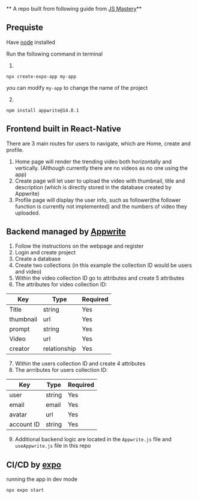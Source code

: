 ** A repo built from following guide from [JS Mastery](https://github.com/adrianhajdin/aora)**

Prequiste
---
Have [node](https://nodejs.org/en) installed

Run the following command in terminal

1.
```
npx create-expo-app my-app
```
you can modify `my-app` to change the name of the project

2.

```
npm install appwrite@14.0.1
```

   

Frontend built in React-Native
---
There are 3 main routes for users to navigate, which are Home, create and profile.
1. Home page will render the trending video both horizontally and vertically. (Although currently there are no videos as no one using the app)
2. Create page will let user to upload the video with thumbnail, title and description (which is directly stored in the database created by Appwrite)
3. Profile page will display the user info, such as follower(the follower function is currently not implemented) and the numbers of video they uploaded.

Backend managed by [Appwrite](https://appwrite.io/)
---
1. Follow the instructions on the webpage and register
2. Login and create project
3. Create a database
4. Create two collections (in this example the collection ID would be users and video)
5. Within the video collection ID go to attributes and create 5 attributes
6. The attributes for video collection ID:

| Key | Type | Required |
| -------- | ------- | ------- |
| Title | string | Yes |
| thumbnail | url | Yes |
| prompt | string | Yes |
| Video | url | Yes |
| creator | relationship | Yes |

7. Within the users collection ID and create 4 attributes
8. The arrributes for users collection ID:

| Key | Type | Required | 
| -------- | ------- | ------- | 
| user | string | Yes |
| email | email | Yes |
| avatar | url | Yes |
| account ID | string | Yes |

9. Additional backend logic are located in the `Appwrite.js` file and `useAppwrite.js` file in this repo



CI/CD by [expo](https://expo.dev/)
---

running the app in dev mode
```
npx expo start
```
